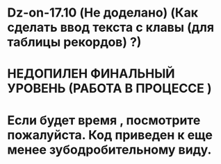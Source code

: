 # Dz-on-17.10 (Не доделано) (Как сделать ввод текста с клавы (для таблицы  рекордов) ?)
# НЕДОПИЛЕН ФИНАЛЬНЫЙ УРОВЕНЬ (РАБОТА В ПРОЦЕССЕ )
# Если будет время , посмотрите пожалуйста. Код приведен к еще менее зубодробительному виду.
